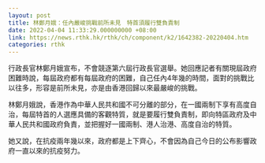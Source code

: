 ```yaml
---
layout: post
title: 林鄭月娥：任內嚴峻挑戰前所未見　特首須履行雙負責制
date: 2022-04-04 11:33:29.000000000 +08:00
link: https://news.rthk.hk/rthk/ch/component/k2/1642382-20220404.htm
categories: rthk
---
```


行政長官林鄭月娥宣布，不會競逐第六屆行政長官選舉。她回應記者有關現屆政府困難時說，每屆政府都有每屆政府的困難，自己任內4年幾的時間，面對的挑戰比以往多，形容是前所未見，亦是由香港回歸以來最嚴峻的挑戰。

林鄭月娥說，香港作為中華人民共和國不可分離的部分，在一國兩制下享有高度自治，每屆特首的人選應具備的客觀特質，就是要履行雙負責制，即向特區政府及中華人民共和國政府負責，並把握好一國兩制、港人治港、高度自治的特質。

她又說，在抗疫兩年幾以來，政府都是上下齊心，不會因為自己今日的公布影響政府一直以來的抗疫努力。
